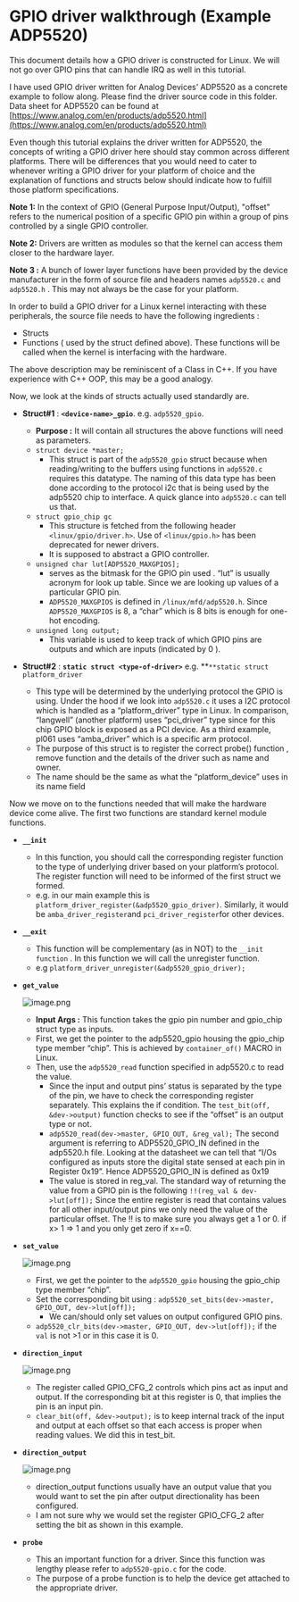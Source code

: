 # GPIO driver walkthrough (Example ADP5520)

This document details how a GPIO driver is constructed for Linux. We will not go over GPIO pins that can handle IRQ as well in this tutorial.

I have used GPIO driver written for Analog Devices’ ADP5520 as a concrete example to follow along. Please find the driver source code in this folder. Data sheet for ADP5520 can be found at [https://www.analog.com/en/products/adp5520.html](https://www.analog.com/en/products/adp5520.html)

Even though this tutorial explains the driver written for ADP5520, the concepts of writing a GPIO driver here should stay common across different platforms. There will be differences that you would need to cater to whenever writing a GPIO driver for your platform of choice and the explanation of functions and structs below should indicate how to fulfill those platform specifications. 

**Note 1:** In the context of GPIO (General Purpose Input/Output), "offset" refers to the numerical position of a specific GPIO pin within a group of pins controlled by a single GPIO controller.

**Note 2:** Drivers are written as modules so that the kernel can access them closer to the hardware layer.

**Note 3 :** A bunch of lower layer functions have been provided by the device manufacturer in the form of source file and headers names `adp5520.c` and `adp5520.h` . This may not always be the case for your platform.

In order to build a GPIO driver for a Linux kernel interacting with these peripherals, the source file needs to have the following ingredients : 

- Structs
- Functions ( used by the struct defined above). These functions will be called when the kernel is interfacing with the hardware.

The above description may be reminiscent of a Class in C++. If you have experience with C++ OOP, this may be a good analogy. 

Now, we look at the kinds of structs actually used standardly are.

- **Struct#1** :  **`<device-name>_gpio`**. e.g. `adp5520_gpio`.
    - **Purpose :** It will contain all structures the above functions will need as parameters.
    - `struct device *master;`
        - This struct is part of the `adp5520_gpio` struct because when reading/writing to the buffers using functions in `adp5520.c` requires this datatype. The naming of this data type has been done according to the protocol  i2c that is being used by the adp5520 chip to interface. A quick glance into `adp5520.c` can tell us that.
    - `struct gpio_chip gc`
        - This structure is fetched from the following header  `<linux/gpio/driver.h>`. Use of `<linux/gpio.h>` has been deprecated for newer drivers.
        - It is supposed to abstract a GPIO controller.
    - `unsigned char lut[ADP5520_MAXGPIOS];`
        - serves as the bitmask for the GPIO pin used . “lut” is usually acronym for look up table. Since we are looking up values of a particular GPIO pin.
        - `ADP5520_MAXGPIOS` is defined in `/linux/mfd/adp5520.h`. Since `ADP5520_MAXGPIOS` is 8, a “char” which is 8 bits is enough for one-hot encoding.
    - `unsigned long output;`
        - This variable is used to keep track of which GPIO pins are outputs and which are inputs (indicated by 0 ).
        
- **Struct#2** :  **`static struct <type-of-driver>`** e.g.  **`**static struct platform_driver`
    - This type will be determined by the underlying protocol the GPIO is using.  Under the hood if we look into `adp5520.c` it uses a I2C protocol which is handled as a “platform_driver” type in Linux. In comparison, “langwell” (another platform) uses “pci_driver” type since for this chip GPIO block is exposed as a PCI device. As a third example, pl061 uses “amba_driver” which is a specific arm protocol.
    - The purpose of this struct is to register the correct probe() function , remove function and the details of the driver such as name and owner.
    - The name should be the same as what the “platform_device” uses in its name field
    

Now we move on to the functions needed that will make the hardware device come alive. The first two functions are standard kernel module functions.

- **`__init`**
    - In this function, you should call the corresponding register function to the type of underlying driver based on your platform’s protocol. The register function will need to be informed of the first struct we formed.
    - e.g. in our main example this is `platform_driver_register(&adp5520_gpio_driver)`. Similarly, it would be `amba_driver_register`and `pci_driver_register`for other devices.
- **`__exit`**
    - This function will be complementary (as in NOT) to the `__init function` . In this function we will call the unregister function.
    - e.g `platform_driver_unregister(&adp5520_gpio_driver);`
- **`get_value`**
    
    ![image.png](image.png)
    
    - **Input Args :** This function takes the gpio pin number and gpio_chip struct type as inputs.
    - First, we get the pointer to the adp5520_gpio housing the gpio_chip type member “chip”. This is achieved by `container_of()` MACRO in Linux.
    - Then, use the `adp5520_read` function specified in adp5520.c to read the value.
        - Since the input and output pins’ status is separated by the type of the pin, we have to check the corresponding register separately. This explains the if condition. The `test_bit(off, &dev->output)` function checks to see if the “offset” is an output type or not.
        - `adp5520_read(dev->master, GPIO_OUT, &reg_val);` The second argument is referring to ADP5520_GPIO_IN defined in the adp5520.h file. Looking at the datasheet we can tell that “I/Os configured as inputs store the digital state sensed at each
        pin in Register 0x19”. Hence ADP5520_GPIO_IN is defined as 0x19
        - The value is stored in reg_val. The standard way of returning the value from a GPIO pin is the following `!!(reg_val & dev->lut[off]);` Since the entire register is read that contains values for all other input/output pins we only need the value of the particular offset. The !! is to make sure you always get a 1 or 0. if x> 1 ⇒ 1 and you only get zero if x==0.
    
- **`set_value`**
    
    ![image.png](image%201.png)
    
    - First, we get the pointer to the  `adp5520_gpio` housing the gpio_chip type member “chip”.
    - Set the corresponding bit using : `adp5520_set_bits(dev->master, GPIO_OUT, dev->lut[off]);`
        - We can/should only set values on output configured GPIO pins.
    - `adp5520_clr_bits(dev->master, GPIO_OUT, dev->lut[off]);` if the `val` is not >1 or in this case it is 0.
- **`direction_input`**
    
    ![image.png](image%202.png)
    
    - The register called GPIO_CFG_2 controls which pins act as input and output. If the corresponding bit at this register is 0, that implies the pin is an input pin.
    - `clear_bit(off, &dev->output);` is to keep internal track of the input and output at each offset so that each access is proper when reading values. We did this in test_bit.
- **`direction_output`**
    
    ![image.png](image%203.png)
    
    - direction_output functions usually have an output value that you would want to set the pin after output directionality has been configured.
    - I am not sure why we would set the register GPIO_CFG_2 after setting the bit as shown in this example.
- **`probe`**
    - This an important function for a driver. Since this function was lengthy please refer to `adp5520-gpio.c` for the code.
    - The purpose of a probe function is to help the device get attached to the appropriate driver.
